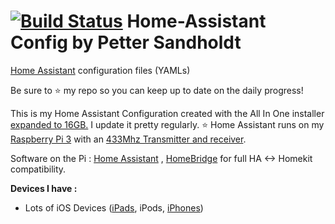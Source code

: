 # [![Build Status](https://travis-ci.org/petterl/Home-Assistant-Configuration.svg?branch=master)](https://travis-ci.org/petterl/Home-Assistant-Configuration) Home-Assistant Config by Petter Sandholdt
[Home Assistant](https://home-assistant.io/) configuration files (YAMLs)

Be sure to :star: my repo so you can keep up to date on the daily progress!

This is my Home Assistant Configuration created with the All In One installer [expanded to 16GB.](https://community.home-assistant.io/t/expanding-partition-on-sd-card-for-raspberry-pi-with-noobs-pre-installed/2036)  I update it pretty regularly. :star:
Home Assistant runs on my [Raspberry Pi 3](http://amzn.to/2e3DOBY) with an [433Mhz Transmitter and receiver](http://amzn.to/2dceNY2).  

Software on the Pi : [Home Assistant](https://home-assistant.io/) ,
[HomeBridge](https://github.com/nfarina/homebridge) for full HA <-> Homekit compatibility.

**Devices I have :**
* Lots of iOS Devices ([iPads](http://amzn.to/2l2qyRb), iPods, [iPhones](http://amzn.to/2l9Yoq9))
